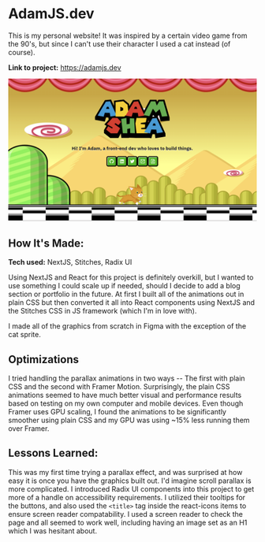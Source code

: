 # AdamJS.dev

This is my personal website! It was inspired by a certain video game from the 90's, but since I can't use their character I used a cat instead (of course).

**Link to project:** https://adamjs.dev

![adamjs.dev](screenshot.png)

## How It's Made:

**Tech used:** NextJS, Stitches, Radix UI

Using NextJS and React for this project is definitely overkill, but I wanted to use something I could scale up if needed, should I decide to add a blog section or portfolio in the future.
At first I built all of the animations out in plain CSS but then converted it all into React components using NextJS and the Stitches CSS in JS framework (which I'm in love with).

I made all of the graphics from scratch in Figma with the exception of the cat sprite.

## Optimizations

I tried handling the parallax animations in two ways -- The first with plain CSS and the second with Framer Motion. Surprisingly, the plain CSS animations seemed to have much better visual and performance results based on testing on my own computer and mobile devices. Even though Framer uses GPU scaling, I found the animations to be significantly smoother using plain CSS and my GPU was using ~15% less running them over Framer.

## Lessons Learned:

This was my first time trying a parallax effect, and was surprised at how easy it is once you have the graphics built out. I'd imagine scroll parallax is more complicated.
I introduced Radix UI components into this project to get more of a handle on accessibility requirements. I utilized their tooltips for the buttons, and also used the `<title>` tag inside the react-icons items to ensure screen reader compatability. I used a screen reader to check the page and all seemed to work well, including having an image set as an H1 which I was hesitant about.
